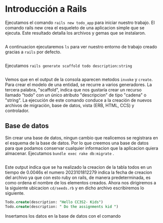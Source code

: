 # Introducción a Rails
Ejecutamos el comando ```rails new todo_app``` para iniciar nuestro trabajo. El comando rails new crea el esqueleto de una aplicacion simple que se ejecuta.
Este resultado detalla los archivos y gemas que se instalaron.

![]()

A continuacion ejecutaremos ```ls``` para ver nuestro entorno de trabajo creado gracias a ```rails``` por defecto.

![]()

Ejecutamos ```rails generate scaffold todo description:string``` 

![]()

Vemos que en el output de la consola aparecen metodos ```invoke``` y ```create```. Para crear el modelo de una entidad, se recurre a varios generadores. La tercera palabra, "scaffold", indica que nos gustaría crear un recurso llamado "todo" con un único atributo "descripcion" de tipo "cadena" o "string". La ejecución de este comando conduce a la creación de nuevos archivos de migración, base de datos, vista (ERB, HTML, CCS) y controlador.

## Base de datos

Sin crear una base de datos, ningun cambio que realicemos se registrara en el esquema de la base de datos. Por lo que creemos una base de datos para que podamos conservar cualquier informacion que la aplicacion quiera almacenar. Ejecutamos ```bundle exec rake db:migrate``` .

![]()

Este output indica que se ha realizado la creacion de la tabla todos en un tiempo de 0.0046s el numero 2023101812279 indica la fecha de creacion del archivo ya que con esto ruby on rails, de manera predeterminada, es como ordena el nombre de los elementos creados. Ahora nos dirigiremos a la siguiente ubicacion ```cd/seeds.rb``` y en dicho archivo escribiremos lo siguiente.

```sql
Todo.create(description: "Hello CC3S2- Kids")
Todo.create(description: " Do the assignments kid ")
```
Insertamos los datos en la base de datos con el comando









